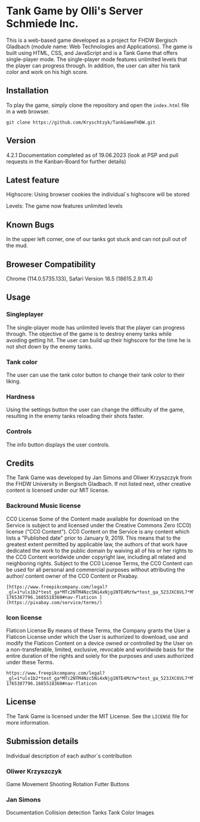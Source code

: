 # Tank Game by Olli's Server Schmiede Inc.

This is a web-based game developed as a project for FHDW Bergisch Gladbach (module name: Web Technologies and Applications). The game is built using HTML, CSS, and JavaScript and is a Tank Game that offers single-player mode. The single-player mode features unlimited levels that the player can progress through. In addition, the user can alter his tank color and work on his high score.

## Installation

To play the game, simply clone the repository and open the `index.html` file in a web browser. 

```
git clone https://github.com/Kryschtzyk/TankGameFHDW.git
```

## Version

4.2.1 Documentation completed as of 19.06.2023 
(look at PSP and pull requests in the Kanban-Board for further details)

## Latest feature

Highscore: Using browser cookies the individual´s highscore will be stored

Levels: The game now features unlimited levels

## Known Bugs

In the upper left corner, one of our tanks got stuck and can not pull out of the mud.

## Broweser Compatibility

Chrome (114.0.5735.133), Safari Version 16.5 (18615.2.9.11.4)

## Usage

### Singleplayer

The single-player mode has unlimited levels that the player can progress through. The objective of the game is to destroy enemy tanks while avoiding getting hit. The user can build up their highscore for the time he is not shot down by the enemy tanks.

### Tank color

The user can use the tank color button to change their tank color to their liking.

### Hardness

Using the settings button the user can change the difficulty of the game, resulting in the enemy tanks reloading their shots faster.

### Controls

The info button displays the user controls.

## Credits

The Tank Game was developed by Jan Simons and Oliwer Krzyszczyk from the FHDW University in Bergisch Gladbach. 
If not listed next, other creative content is licensed under our MIT license.

### Backround Music license

CC0 License
Some of the Content made available for download on the Service is subject to and licensed under the Creative Commons Zero (CC0) license ("CC0 Content"). CC0 Content on the Service is any content which lists a "Published date" prior to January 9, 2019. This means that to the greatest extent permitted by applicable law, the authors of that work have dedicated the work to the public domain by waiving all of his or her rights to the CC0 Content worldwide under copyright law, including all related and neighboring rights. Subject to the CC0 License Terms, the CC0 Content can be used for all personal and commercial purposes without attributing the author/ content owner of the CC0 Content or Pixabay.
```
[https://www.freepikcompany.com/legal?_gl=1*ulx1b2*test_ga*MTc2NTM4Nzc5Ni4xNjg1NTE4MzYw*test_ga_523JXC6VL7*MTY4NzE3NzAxMS41LjEuMTY4NzE3NzAzMi4zOS4wLjA.*fp_ga*MTc2NTM4Nzc5Ni4xNjg1NTE4MzYw*fp_ga_1ZY8468CQB*MTY4NzE3NzAxMS41LjEuMTY4NzE3NzAzMS40MC4wLjA.&_ga=2.239365700.630918621.1687177011-1765387796.1685518360#nav-flaticon ](https://pixabay.com/service/terms/)
```

### Icon license 

Flaticon License
By means of these Terms, the Company grants the User a Flaticon License under which the User is authorized to download, use and modify the Flaticon Content on a device owned or controlled by the User on a non-transferable, limited, exclusive, revocable and worldwide basis for the entire duration of the rights and solely for the purposes and uses authorized under these Terms.
```
https://www.freepikcompany.com/legal?_gl=1*ulx1b2*test_ga*MTc2NTM4Nzc5Ni4xNjg1NTE4MzYw*test_ga_523JXC6VL7*MTY4NzE3NzAxMS41LjEuMTY4NzE3NzAzMi4zOS4wLjA.*fp_ga*MTc2NTM4Nzc5Ni4xNjg1NTE4MzYw*fp_ga_1ZY8468CQB*MTY4NzE3NzAxMS41LjEuMTY4NzE3NzAzMS40MC4wLjA.&_ga=2.239365700.630918621.1687177011-1765387796.1685518360#nav-flaticon 
```

## License

The Tank Game is licensed under the MIT License. See the `LICENSE` file for more information.

## Submission details
Individual description of each author´s contribution

### Oliwer Krzyszczyk

Game Movement
Shooting
Rotation
Futter
Buttons

### Jan Simons

Documentation
Collision detection
Tanks
Tank Color
Images

